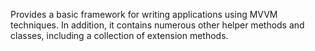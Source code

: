 Provides a basic framework for writing applications using MVVM techniques. In addition, it contains numerous other helper methods and classes, including a collection of extension methods.